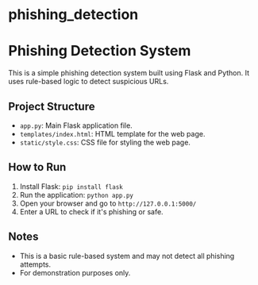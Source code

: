 # phishing_detection
# Phishing Detection System

This is a simple phishing detection system built using Flask and Python. It uses rule-based logic to detect suspicious URLs.

## Project Structure
- `app.py`: Main Flask application file.
- `templates/index.html`: HTML template for the web page.
- `static/style.css`: CSS file for styling the web page.

## How to Run
1. Install Flask: `pip install flask`
2. Run the application: `python app.py`
3. Open your browser and go to `http://127.0.0.1:5000/`
4. Enter a URL to check if it's phishing or safe.

## Notes
- This is a basic rule-based system and may not detect all phishing attempts.
- For demonstration purposes only.
